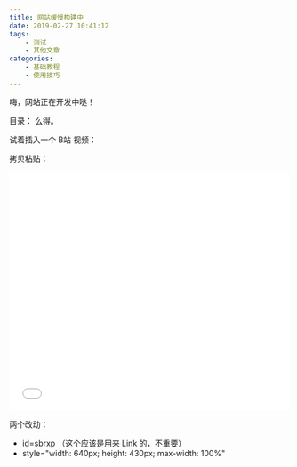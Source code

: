 ```yaml
---
title: 网站缓慢构建中
date: 2019-02-27 10:41:12
tags:
	- 测试
	- 其他文章
categories:
	- 基础教程
	- 使用技巧
---
```


嗨，网站正在开发中哒！

目录：
么得。

试着插入一个 B站 视频：

<!--more-->

拷贝粘贴：

<iframe src="//player.bilibili.com/player.html?aid=39808211&cid=69927868&page=1" scrolling="no" border="0" frameborder="no" framespacing="0" allowfullscreen="true" style="width: 640px; height: 430px; max-width: 100%"> </iframe> 

两个改动：

* id=sbrxp （这个应该是用来 Link 的，不重要）
* style="width: 640px; height: 430px; max-width: 100%"



